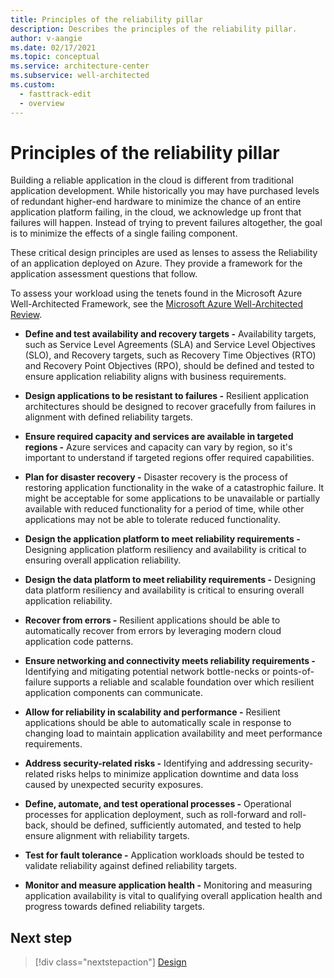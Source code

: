 ```yaml
---
title: Principles of the reliability pillar
description: Describes the principles of the reliability pillar.
author: v-aangie
ms.date: 02/17/2021
ms.topic: conceptual
ms.service: architecture-center
ms.subservice: well-architected
ms.custom:
  - fasttrack-edit
  - overview
---
```


# Principles of the reliability pillar

Building a reliable application in the cloud is different from traditional application development. While historically you may have purchased levels of redundant higher-end hardware to minimize the chance of an entire application platform failing, in the cloud, we acknowledge up front that failures will happen. Instead of trying to prevent failures altogether, the goal is to minimize the effects of a single failing component.

These critical design principles are used as lenses to assess the Reliability of an application deployed on Azure. They provide a framework for the application assessment questions that follow.

To assess your workload using the tenets found in the Microsoft Azure Well-Architected Framework, see the [Microsoft Azure Well-Architected Review](https://docs.microsoft.com/assessments/).

- **Define and test availability and recovery targets -** Availability targets, such as Service Level Agreements (SLA) and Service Level Objectives (SLO), and Recovery targets, such as Recovery Time Objectives (RTO) and Recovery Point Objectives (RPO), should be defined and tested to ensure application reliability aligns with business requirements.

- **Design applications to be resistant to failures -** Resilient application architectures should be designed to recover gracefully from failures in alignment with defined reliability targets.

- **Ensure required capacity and services are available in targeted regions -** Azure services and capacity can vary by region, so it's important to understand if targeted regions offer required capabilities.

- **Plan for disaster recovery -** Disaster recovery is the process of restoring application functionality in the wake of a catastrophic failure. It might be acceptable for some applications to be unavailable or partially available with reduced functionality for a period of time, while other applications may not be able to tolerate reduced functionality.

- **Design the application platform to meet reliability requirements -** Designing application platform resiliency and availability is critical to ensuring overall application reliability.

- **Design the data platform to meet reliability requirements -** Designing data platform resiliency and availability is critical to ensuring overall application reliability.

- **Recover from errors -** Resilient applications should be able to automatically recover from errors by leveraging modern cloud application code patterns.

- **Ensure networking and connectivity meets reliability requirements -** Identifying and mitigating potential network bottle-necks or points-of-failure supports a reliable and scalable foundation over which resilient application components can communicate.

- **Allow for reliability in scalability and performance -** Resilient applications should be able to automatically scale in response to changing load to maintain application availability and meet performance requirements.

- **Address security-related risks -** Identifying and addressing security-related risks helps to minimize application downtime and data loss caused by unexpected security exposures.

- **Define, automate, and test operational processes -** Operational processes for application deployment, such as roll-forward and roll-back, should be defined, sufficiently automated, and tested to help ensure alignment with reliability targets.

- **Test for fault tolerance -** Application workloads should be tested to validate reliability against defined reliability targets.

- **Monitor and measure application health -** Monitoring and measuring application availability is vital to qualifying overall application health and progress towards defined reliability targets.
 
## Next step

>[!div class="nextstepaction"]
>[Design](/azure/architecture/framework/resiliency/design-checklist)
